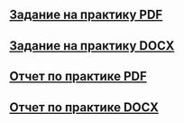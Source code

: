

## [Задание на практику PDF](https://github.com/EkTarkhanova/TarkhanovaEYu.P2/blob/main/%D0%A2%D0%B0%D1%80%D1%85%D0%B0%D0%BD%D0%BE%D0%B2%D0%B0%20%D0%95.%D0%AE.%D0%98%D0%92%D0%A2%202%20%D0%B3%D1%80%D1%83%D0%BF%D0%BF%D0%B0%20%D0%B7%D0%B0%D0%B4%D0%B0%D0%BD%D0%B8%D0%B5%20%D0%BF%D1%80%D0%BE%D0%B5%D0%BA%D1%82%D0%BD%D0%BE-%D1%82%D0%B5%D1%85%D0%BD%D0%BE%D0%BB%D0%BE%D0%B3%D0%B8%D1%87%D0%B5%D1%81%D0%BA%D0%B0%D1%8F.docx.pdf)
## [Задание на практику DOCX](https://github.com/EkTarkhanova/TarkhanovaEYu.P2/blob/main/%D0%A2%D0%B0%D1%80%D1%85%D0%B0%D0%BD%D0%BE%D0%B2%D0%B0%20%D0%95.%D0%AE.%D0%98%D0%92%D0%A2%202%20%D0%B3%D1%80%D1%83%D0%BF%D0%BF%D0%B0%20%D0%B7%D0%B0%D0%B4%D0%B0%D0%BD%D0%B8%D0%B5%20%D0%BF%D1%80%D0%BE%D0%B5%D0%BA%D1%82%D0%BD%D0%BE-%D1%82%D0%B5%D1%85%D0%BD%D0%BE%D0%BB%D0%BE%D0%B3%D0%B8%D1%87%D0%B5%D1%81%D0%BA%D0%B0%D1%8F.docx)

## [Отчет по практике PDF](https://github.com/EkTarkhanova/TarkhanovaEYu.P2/blob/main/%D0%9E%D0%A2%D0%A7%D0%95%D0%A2%20%D0%A2%D0%B0%D1%80%D1%85%D0%B0%D0%BD%D0%BE%D0%B2%D0%B0%20%D0%95.%D0%AE.2%20%D0%B3%D1%80%D1%83%D0%BF%D0%BF%D0%B0%20.docx.pdf)
## [Отчет по практике DOCX](https://github.com/EkTarkhanova/TarkhanovaEYu.P2/blob/main/%D0%9E%D0%A2%D0%A7%D0%95%D0%A2%20%D0%A2%D0%B0%D1%80%D1%85%D0%B0%D0%BD%D0%BE%D0%B2%D0%B0%20%D0%95.%D0%AE.2%20%D0%B3%D1%80%D1%83%D0%BF%D0%BF%D0%B0%20%20(1).docx)

